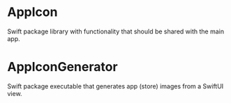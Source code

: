 # AppIcon

Swift package library with functionality that should be shared with the main app.

# AppIconGenerator

Swift package executable that generates app (store) images from a SwiftUI view. 
